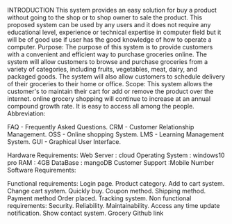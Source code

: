 INTRODUCTION
This system provides an easy solution for buy a product without going to the shop or to shop owner to sale the product. This proposed system can be used by any users and it does not require any educational level, experience or technical expertise in computer field but it will be of good use if user has the good knowledge of how to operate a computer.
Purpose:
The purpose of this system is to provide customers with a convenient and efficient way to purchase groceries online. The system will allow customers to browse and purchase groceries from a variety of categories, including fruits, vegetables, meat, dairy, and packaged goods. The system will also allow customers to schedule delivery of their groceries to their home or office.
Scope:
This system allows the customer's to maintain their cart for add or remove the product over the internet.
online grocery shopping will continue to increase at an annual compound growth rate.
It is easy to access all among the people.
Abbreviation:

FAQ  - Frequently Asked Questions.
CRM - Customer Relationship Management.
OSS   - Online shopping System.
LMS  - Learning Management System.
GUI   - Graphical User Interface.

Hardware Requirements:
Web Server           : cloud
Operating System    : windows10 pro
RAM                  : 4GB
DataBase             : mangoDB
Customer Support     :Mobile Number
Software Requirements:

Functional requirements:
Login page.
Product category.
Add to cart system.
Change cart system.
Quickly buy.
Coupon method.
Shipping method.
Payment method
Order placed.
Tracking system.
Non functional requirements:
Security.
Reliability.
Maintainability.
Access any time update notification.
Show contact system.
Grocery Github link
